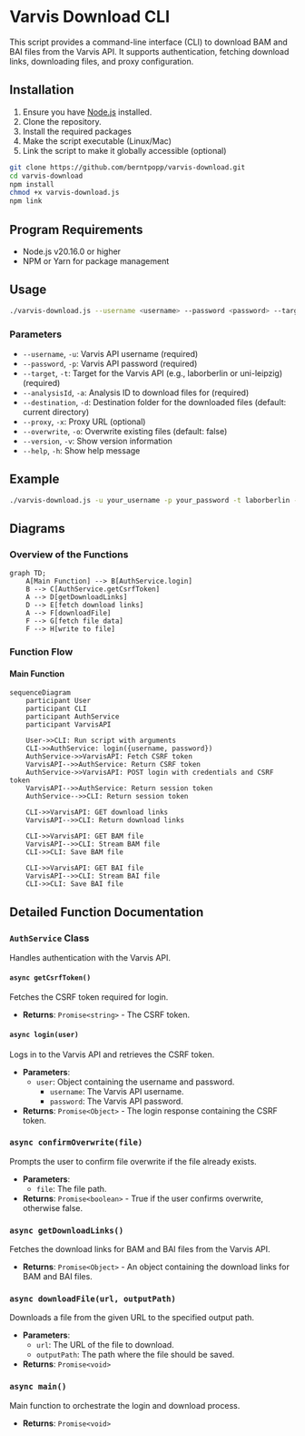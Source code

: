 # Varvis Download CLI

This script provides a command-line interface (CLI) to download BAM and BAI files from the Varvis API. It supports authentication, fetching download links, downloading files, and proxy configuration.

## Installation

1. Ensure you have [Node.js](https://nodejs.org/) installed.
2. Clone the repository.
3. Install the required packages
4. Make the script executable (Linux/Mac)
5. Link the script to make it globally accessible (optional)

```sh
git clone https://github.com/berntpopp/varvis-download.git
cd varvis-download
npm install
chmod +x varvis-download.js
npm link
```

## Program Requirements

- Node.js v20.16.0 or higher
- NPM or Yarn for package management

## Usage

```sh
./varvis-download.js --username <username> --password <password> --target <target> --analysisId <analysisId> [options]
```

### Parameters

- `--username`, `-u`: Varvis API username (required)
- `--password`, `-p`: Varvis API password (required)
- `--target`, `-t`: Target for the Varvis API (e.g., laborberlin or uni-leipzig) (required)
- `--analysisId`, `-a`: Analysis ID to download files for (required)
- `--destination`, `-d`: Destination folder for the downloaded files (default: current directory)
- `--proxy`, `-x`: Proxy URL (optional)
- `--overwrite`, `-o`: Overwrite existing files (default: false)
- `--version`, `-v`: Show version information
- `--help`, `-h`: Show help message

## Example

```sh
./varvis-download.js -u your_username -p your_password -t laborberlin -a 12345 -d /path/to/save -x http://proxy.example.com:8080 -o
```

## Diagrams

### Overview of the Functions

```mermaid
graph TD;
    A[Main Function] --> B[AuthService.login]
    B --> C[AuthService.getCsrfToken]
    A --> D[getDownloadLinks]
    D --> E[fetch download links]
    A --> F[downloadFile]
    F --> G[fetch file data]
    F --> H[write to file]
```

### Function Flow

#### Main Function

```mermaid
sequenceDiagram
    participant User
    participant CLI
    participant AuthService
    participant VarvisAPI

    User->>CLI: Run script with arguments
    CLI->>AuthService: login({username, password})
    AuthService->>VarvisAPI: Fetch CSRF token
    VarvisAPI-->>AuthService: Return CSRF token
    AuthService->>VarvisAPI: POST login with credentials and CSRF token
    VarvisAPI-->>AuthService: Return session token
    AuthService-->>CLI: Return session token

    CLI->>VarvisAPI: GET download links
    VarvisAPI-->>CLI: Return download links

    CLI->>VarvisAPI: GET BAM file
    VarvisAPI-->>CLI: Stream BAM file
    CLI->>CLI: Save BAM file

    CLI->>VarvisAPI: GET BAI file
    VarvisAPI-->>CLI: Stream BAI file
    CLI->>CLI: Save BAI file
```

## Detailed Function Documentation

### `AuthService` Class

Handles authentication with the Varvis API.

#### `async getCsrfToken()`

Fetches the CSRF token required for login.

- **Returns**: `Promise<string>` - The CSRF token.

#### `async login(user)`

Logs in to the Varvis API and retrieves the CSRF token.

- **Parameters**:
  - `user`: Object containing the username and password.
    - `username`: The Varvis API username.
    - `password`: The Varvis API password.
- **Returns**: `Promise<Object>` - The login response containing the CSRF token.

### `async confirmOverwrite(file)`

Prompts the user to confirm file overwrite if the file already exists.

- **Parameters**:
  - `file`: The file path.
- **Returns**: `Promise<boolean>` - True if the user confirms overwrite, otherwise false.

### `async getDownloadLinks()`

Fetches the download links for BAM and BAI files from the Varvis API.

- **Returns**: `Promise<Object>` - An object containing the download links for BAM and BAI files.

### `async downloadFile(url, outputPath)`

Downloads a file from the given URL to the specified output path.

- **Parameters**:
  - `url`: The URL of the file to download.
  - `outputPath`: The path where the file should be saved.
- **Returns**: `Promise<void>`

### `async main()`

Main function to orchestrate the login and download process.

- **Returns**: `Promise<void>`
